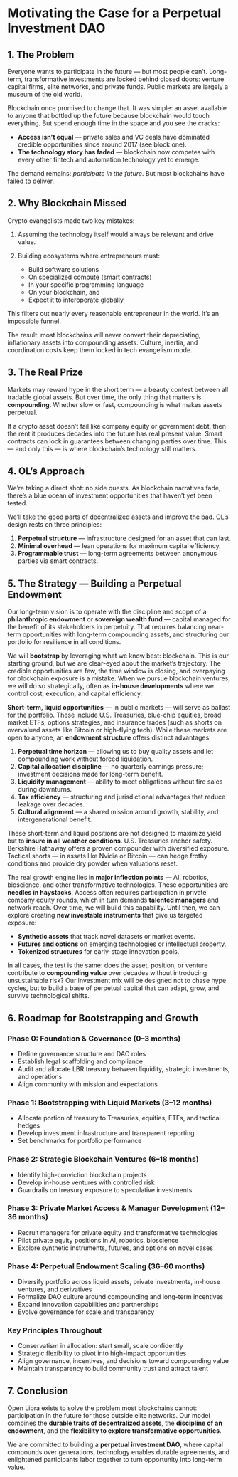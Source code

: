 # Motivating the Case for a Perpetual Investment DAO

## 1. The Problem

Everyone wants to participate in the future — but most people can’t.
Long-term, transformative investments are locked behind closed doors: venture capital firms, elite networks, and private funds. Public markets are largely a museum of the old world.

Blockchain once promised to change that. It was simple: an asset available to anyone that bottled up the future because blockchain would touch everything. But spend enough time in the space and you see the cracks:

* **Access isn’t equal** — private sales and VC deals have dominated credible opportunities since around 2017 (see block.one).
* **The technology story has faded** — blockchain now competes with every other fintech and automation technology yet to emerge.

The demand remains: *participate in the future*. But most blockchains have failed to deliver.

## 2. Why Blockchain Missed

Crypto evangelists made two key mistakes:

1. Assuming the technology itself would always be relevant and drive value.
2. Building ecosystems where entrepreneurs must:

   * Build software solutions
   * On specialized compute (smart contracts)
   * In your specific programming language
   * On your blockchain, and
   * Expect it to interoperate globally

This filters out nearly every reasonable entrepreneur in the world. It’s an impossible funnel.

The result: most blockchains will never convert their depreciating, inflationary assets into compounding assets. Culture, inertia, and coordination costs keep them locked in tech evangelism mode.

## 3. The Real Prize

Markets may reward hype in the short term — a beauty contest between all tradable global assets. But over time, the only thing that matters is **compounding**.
Whether slow or fast, compounding is what makes assets perpetual.

If a crypto asset doesn’t fail like company equity or government debt, then the rent it produces decades into the future has real present value. Smart contracts can lock in guarantees between changing parties over time. This — and only this — is where blockchain’s technology still matters.

## 4. OL’s Approach

We’re taking a direct shot: no side quests. As blockchain narratives fade, there’s a blue ocean of investment opportunities that haven’t yet been tested.

We’ll take the good parts of decentralized assets and improve the bad. OL’s design rests on three principles:

1. **Perpetual structure** — infrastructure designed for an asset that can last.
2. **Minimal overhead** — lean operations for maximum capital efficiency.
3. **Programmable trust** — long-term agreements between anonymous parties via smart contracts.

## 5. The Strategy — Building a Perpetual Endowment

Our long-term vision is to operate with the discipline and scope of a **philanthropic endowment** or **sovereign wealth fund** — capital managed for the benefit of its stakeholders in perpetuity. That requires balancing near-term opportunities with long-term compounding assets, and structuring our portfolio for resilience in all conditions.

We will **bootstrap** by leveraging what we know best: blockchain. This is our starting ground, but we are clear-eyed about the market’s trajectory. The credible opportunities are few, the time window is closing, and overpaying for blockchain exposure is a mistake. When we pursue blockchain ventures, we will do so strategically, often as **in-house developments** where we control cost, execution, and capital efficiency.

**Short-term, liquid opportunities** — in public markets — will serve as ballast for the portfolio. These include U.S. Treasuries, blue-chip equities, broad market ETFs, options strategies, and insurance trades (such as shorts on overvalued assets like Bitcoin or high-flying tech). While these markets are open to anyone, an **endowment structure** offers distinct advantages:

1. **Perpetual time horizon** — allowing us to buy quality assets and let compounding work without forced liquidation.
2. **Capital allocation discipline** — no quarterly earnings pressure; investment decisions made for long-term benefit.
3. **Liquidity management** — ability to meet obligations without fire sales during downturns.
4. **Tax efficiency** — structuring and jurisdictional advantages that reduce leakage over decades.
5. **Cultural alignment** — a shared mission around growth, stability, and intergenerational benefit.

These short-term and liquid positions are not designed to maximize yield but to **insure in all weather conditions**. U.S. Treasuries anchor safety. Berkshire Hathaway offers a proven compounder with diversified exposure. Tactical shorts — in assets like Nvidia or Bitcoin — can hedge frothy conditions and provide dry powder when valuations reset.

The real growth engine lies in **major inflection points** — AI, robotics, bioscience, and other transformative technologies. These opportunities are **needles in haystacks**. Access often requires participation in private company equity rounds, which in turn demands **talented managers** and network reach. Over time, we will build this capability. Until then, we can explore creating **new investable instruments** that give us targeted exposure:

* **Synthetic assets** that track novel datasets or market events.
* **Futures and options** on emerging technologies or intellectual property.
* **Tokenized structures** for early-stage innovation pools.

In all cases, the test is the same: does the asset, position, or venture contribute to **compounding value** over decades without introducing unsustainable risk? Our investment mix will be designed not to chase hype cycles, but to build a base of perpetual capital that can adapt, grow, and survive technological shifts.

## 6. Roadmap for Bootstrapping and Growth

### Phase 0: Foundation & Governance (0–3 months)

* Define governance structure and DAO roles
* Establish legal scaffolding and compliance
* Audit and allocate LBR treasury between liquidity, strategic investments, and operations
* Align community with mission and expectations

### Phase 1: Bootstrapping with Liquid Markets (3–12 months)

* Allocate portion of treasury to Treasuries, equities, ETFs, and tactical hedges
* Develop investment infrastructure and transparent reporting
* Set benchmarks for portfolio performance

### Phase 2: Strategic Blockchain Ventures (6–18 months)

* Identify high-conviction blockchain projects
* Develop in-house ventures with controlled risk
* Guardrails on treasury exposure to speculative investments

### Phase 3: Private Market Access & Manager Development (12–36 months)

* Recruit managers for private equity and transformative technologies
* Pilot private equity positions in AI, robotics, bioscience
* Explore synthetic instruments, futures, and options on novel cases

### Phase 4: Perpetual Endowment Scaling (36–60 months)

* Diversify portfolio across liquid assets, private investments, in-house ventures, and derivatives
* Formalize DAO culture around compounding and long-term incentives
* Expand innovation capabilities and partnerships
* Evolve governance for scale and transparency

### Key Principles Throughout

* Conservatism in allocation: start small, scale confidently
* Strategic flexibility to pivot into high-impact opportunities
* Align governance, incentives, and decisions toward compounding value
* Maintain transparency to build community trust and attract talent

## 7. Conclusion

Open Libra exists to solve the problem most blockchains cannot: participation in the future for those outside elite networks. Our model combines the **durable traits of decentralized assets**, the **discipline of an endowment**, and the **flexibility to explore transformative opportunities**.

We are committed to building a **perpetual investment DAO**, where capital compounds over generations, technology enables durable agreements, and enlightened participants labor together to turn opportunity into long-term value.
